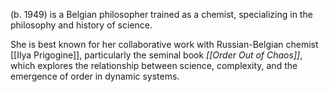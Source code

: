 (b. 1949) is a Belgian philosopher trained as a chemist, specializing in the philosophy and history of science. 

She is best known for her collaborative work with Russian-Belgian chemist [[Ilya Prigogine]], particularly the seminal book *[[Order Out of Chaos]]*, which explores the relationship between science, complexity, and the emergence of order in dynamic systems.